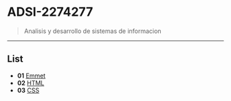 # ADSI-2274277
 >Analisis y desarrollo de sistemas de informacion
---
## List

- **01** [Emmet](01-emmet/)
- **02** [HTML](02-html/)
- **03** [CSS](03-css/)
